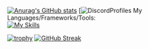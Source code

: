 [![Anurag's GitHub stats](https://github-readme-stats.vercel.app/api?username=Pascal-Benink&show_icons=true&theme=radical)](https://github.com/anuraghazra/github-readme-stats)
[![DiscordProfiles](https://dev.discordprofiles.me/openspotify/246971305251962881)
My Languages/Frameworks/Tools:\
[![My Skills](https://skillicons.dev/icons?i=js,html,css,blender,cs,figma,laravel,nextjs,php,react,vscode,wordpress,dotnet,discord)](https://skillicons.dev)


[![trophy](https://github-profile-trophy.vercel.app/?username=Pascal-Benink&theme=monokai)](https://github.com/ryo-ma/github-profile-trophy)
[![GitHub Streak](https://streak-stats.demolab.com?user=Pascal-Benink&theme=dark&hide_border=true)](https://git.io/streak-stats)
